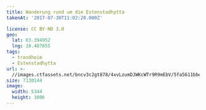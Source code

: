 ```yaml
---
title: Wanderung rund um die Estenstadhytta
takenAt: '2017-07-30T11:02:20.000Z'

license: CC BY-ND 3.0
geo:
  lat: 63.394952
  lng: 10.487855
tags:
  - trondheim
  - Estenstadhytta
url: >-
  //images.ctfassets.net/bncv3c2gt878/4xvLzumDJWKcWTr9R9mEbV/5fa5611bbedd02fd4af9e6ef7a56ad91/wanderung-rund-um-die-estenstadhytta_36131670211_o
size: 7130144
image:
  width: 5344
  height: 3006
---
```

